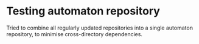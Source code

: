 # Testing automaton repository

Tried to combine all regularly updated repositories into a single automaton repository, to minimise cross-directory dependencies.
